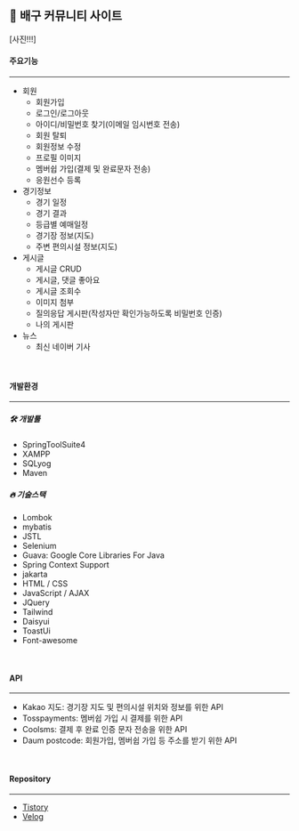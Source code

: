 ## 🏐 배구 커뮤니티 사이트

[사진!!!]

#### 주요기능
<hr>

- 회원
  * 회원가입
  * 로그인/로그아웃
  * 아이디/비밀번호 찾기(이메일 임시번호 전송)
  * 회원 탈퇴
  * 회원정보 수정
  * 프로필 이미지
  * 멤버쉽 가입(결제 및 완료문자 전송)
  * 응원선수 등록
- 경기정보
  * 경기 일정
  * 경기 결과
  * 등급별 예매일정
  * 경기장 정보(지도)
  * 주변 편의시설 정보(지도) 
- 게시글
  * 게시글 CRUD
  * 게시글, 댓글 좋아요
  * 게시글 조회수
  * 이미지 첨부
  * 질의응답 게시판(작성자만 확인가능하도록 비밀번호 인증)
  * 나의 게시판
- 뉴스
  * 최신 네이버 기사

<br>

#### 개발환경
<hr>

##### 🛠 개발툴
- SpringToolSuite4
- XAMPP
- SQLyog
- Maven
  
##### 🔥 기술스택
- Lombok
- mybatis
- JSTL
- Selenium
- Guava: Google Core Libraries For Java
- Spring Context Support
- jakarta
- HTML / CSS
- JavaScript / AJAX
- JQuery
- Tailwind
- Daisyui
- ToastUi
- Font-awesome

<br>

#### API
<hr>

- Kakao 지도: 경기장 지도 및 편의시설 위치와 정보를 위한 API
- Tosspayments: 멤버쉽 가입 시 결제를 위한 API
- Coolsms: 결제 후 완료 인증 문자 전송을 위한 API 
- Daum postcode: 회원가입, 멤버쉽 가입 등 주소를 받기 위한 API

<br>

#### Repository
<hr>

- [Tistory](https://ohyohyo.tistory.com/category/%ED%94%84%EB%A1%9C%EC%A0%9D%ED%8A%B8/My)
- [Velog](https://velog.io/@ohyo555/series/myproject)
